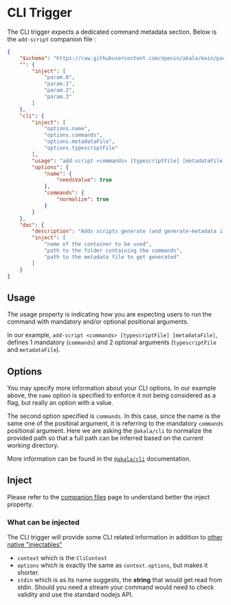 # CLI Trigger

The CLI trigger expects a dedicated command metadata section. Below is the `add-script` companion file :

```json
{
    "$schema": "https://raw.githubusercontent.com/npenin/akala/main/packages/commands/command-schema.json",
    "": {
        "inject": [
            "param.0",
            "param.1",
            "param.2",
            "param.3"
        ]
    },
    "cli": {
        "inject": [
            "options.name",
            "options.commands",
            "options.metadataFile",
            "options.typescriptFile"
        ],
        "usage": "add-script <commands> [typescriptFile] [metadataFile]",
        "options": {
            "name": {
                "needsValue": true
            },
            "commands": {
                "normalize": true
            }
        }
    },
    "doc": {
        "description": "Adds scripts generate (and generate-metadata if `typescriptFile` is present) to the closest package.json\nif `name` is provided, generated scripts names are suffixed with the provided name",
        "inject": [
            "name of the container to be used",
            "path to the folder containing the commands",
            "path to the metadata file to get generated"
        ]
    }
}
```

## Usage

The usage property is indicating how you are expecting users to run the command with mandatory and/or optional positional arguments.

In our example, `add-script <commands> [typescriptFile] [metadataFile]`, defines 1 mandatory (`commands`) and 2 optional arguments (`typescriptFile` and `metadataFile`).

## Options

You may specify more information about your CLI options. In our example above, the `name` option is specified to enforce it not being considered as a flag, but really an option with a value.

The second option specified is `commands`. In this case, since the name is the same one of the positinal argument, it is referring to the mandatory `commands` positional argument. Here we are asking the `@akala/cli` to normalize the provided path so that a full path can be inferred based on the current working directory.

More information can be found in the [`@akala/cli`](../../cli) documentation.

## Inject

Please refer to the [companion files](../companion-files) page to understand better the inject property.

### What can be injected

The CLI trigger will provide some CLI related information in addition to [other native "injectables"](../companion-files)

- `context` which is the `CliContext`
- `options` which is exactly the same as `context.options`, but makes it shorter.
- `stdin` which is as its name suggests, the **string** that would get read from stdin. Should you need a stream your command would need to check validity and use the standard nodejs API.
